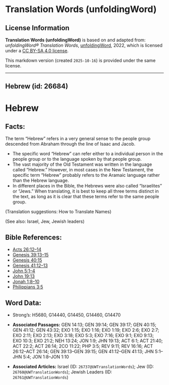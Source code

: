 # Translation Words (unfoldingWord)

## License Information

**Translation Words (unfoldingWord)** is based on and adapted from: _unfoldingWord® Translation Words_, [unfoldingWord](https://unfoldingword.org/utw), 2022, which is licensed under a [CC BY-SA 4.0 license](https://creativecommons.org/licenses/by-sa/4.0/legalcode.en).

This markdown version (created `2025-10-16`) is provided under the same license.



--------------------------------

## Hebrew (id: 26684)

Hebrew
======

Facts:
------

The term “Hebrew” refers in a very general sense to the people group descended from Abraham through the line of Isaac and Jacob.

* The specific word “Hebrew” can refer either to a individual person in the people group or to the language spoken by that people group.
* The vast majority of the Old Testament was written in the language called “Hebrew.” However, in most cases in the New Testament, the specific term “Hebrew” probably refers to the Aramaic language rather than the Hebrew language.
* In different places in the Bible, the Hebrews were also called “Israelites” or “Jews.” When translating, it is best to keep all three terms distinct in the text, as long as it is clear that these terms refer to the same people group.

(Translation suggestions: How to Translate Names)

(See also: Israel, Jew, Jewish leaders)

Bible References:
-----------------

* [Acts 26:12–14](https://ref.ly/Acts26:12-Acts26:14)
* [Genesis 39:13–15](https://ref.ly/Gen39:13-Gen39:15)
* [Genesis 40:15](https://ref.ly/Gen40:15)
* [Genesis 41:12–13](https://ref.ly/Gen41:12-Gen41:13)
* [John 5:1–4](https://ref.ly/John5:1-John5:4)
* [John 19:13](https://ref.ly/John19:13)
* [Jonah 1:8–10](https://ref.ly/Jonah1:8-Jonah1:10)
* [Philippians 3:5](https://ref.ly/Phil3:5)

Word Data:
----------

* Strong’s: H5680, G14440, G14450, G14460, G14470

* **Associated Passages:** GEN 14:13; GEN 39:14; GEN 39:17; GEN 40:15; GEN 41:12; GEN 43:32; EXO 1:15; EXO 1:16; EXO 1:19; EXO 2:6; EXO 2:7; EXO 2:11; EXO 2:13; EXO 3:18; EXO 5:3; EXO 7:16; EXO 9:1; EXO 9:13; EXO 10:3; EXO 21:2; NEH 13:24; JON 1:9; JHN 19:13; ACT 6:1; ACT 21:40; ACT 22:2; ACT 26:14; 2CO 11:22; PHP 3:5; REV 9:11; REV 16:16; ACT 26:12–ACT 26:14; GEN 39:13–GEN 39:15; GEN 41:12–GEN 41:13; JHN 5:1–JHN 5:4; JON 1:8–JON 1:10
* **Associated Articles:** Israel (ID: `26737@UWTranslationWords`); Jew (ID: `26760@UWTranslationWords`); Jewish Leaders (ID: `26761@UWTranslationWords`)


